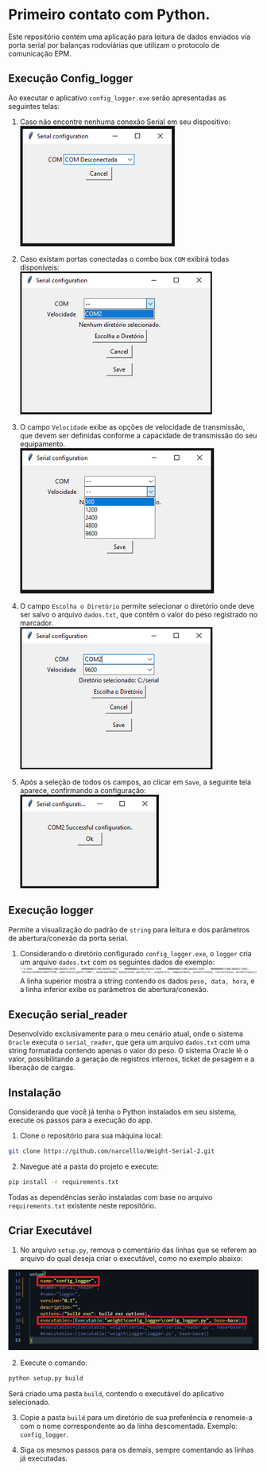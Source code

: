# Primeiro contato com Python.
Este repositório contém uma aplicação para leitura de dados enviados via porta serial por balanças rodoviárias que utilizam o protocolo de comunicação EPM.

## Execução Config_logger

Ao executar o aplicativo `config_logger.exe` serão apresentadas as seguintes telas:

1. Caso não encontre nenhuma conexão Serial em seu dispositivo:   
![Alt text](documentation\image-1.png)

2. Caso existam portas conectadas o combo box `COM` exibirá todas disponíveis:   
![Alt text](documentation\image-7.png)

3. O campo `Velocidade` exibe as opções de velocidade de transmissão, que devem ser definidas conforme a capacidade de transmissão do seu equipamento.  
![Alt text](documentation\image-3.png)

4. O campo `Escolha o Diretório` permite selecionar o diretório onde deve ser salvo o arquivo `dados.txt`, que contém o valor do peso registrado no marcador.     
![Alt text](documentation\image-4.png)

5. Após a seleção de todos os campos, ao clicar em `Save`, a seguinte tela aparece, confirmando a configuração:   
![Alt text](documentation\image-5.png)

## Execução logger 
Permite a visualização do padrão de `string` para leitura e dos parâmetros de abertura/conexão da porta serial.

1. Considerando o diretório configurado `config_logger.exe`, o `logger` cria um arquivo `dados.txt` com os seguintes dados de exemplo:
![Alt text](documentation\image-6.png)
A linha superior mostra a string contendo os dados `peso, data, hora`, e a linha inferior exibe os parâmetros de abertura/conexão.

## Execução serial_reader
Desenvolvido exclusivamente para o meu cenário atual, onde o sistema `Oracle` executa o `serial_reader`, que gera um arquivo `dados.txt` com uma string formatada contendo apenas o valor do peso. O sistema Oracle lê o valor, possibilitando a geração de registros internos, ticket de pesagem e a liberação de cargas.

## Instalação
Considerando que você já tenha o Python instalados em seu sistema, execute os passos para a execução do app.

1. Clone o repositório para sua máquina local:
```bash
git clone https://github.com/narcelllo/Weight-Serial-2.git
```
2. Navegue até a pasta do projeto e execute:
```bash
pip install -r requirements.txt
```
Todas as dependências serão instaladas com base no arquivo `requirements.txt` existente neste repositório.

## Criar Executável

1. No arquivo `setup.py`, remova o comentário das linhas que se referem ao arquivo do qual deseja criar o executável, como no exemplo abaixo:

![Alt text](documentation\image.png)

2. Execute o comando:
```bash
python setup.py build
```
Será criado uma pasta `build`, contendo o executável do aplicativo selecionado. 

3. Copie a pasta `build` para um diretório de sua preferência e renomeie-a com o nome correspondente ao da linha descomentada. Exemplo: `config_logger`.

4. Siga os mesmos passos para os demais, sempre comentando as linhas já executadas.



